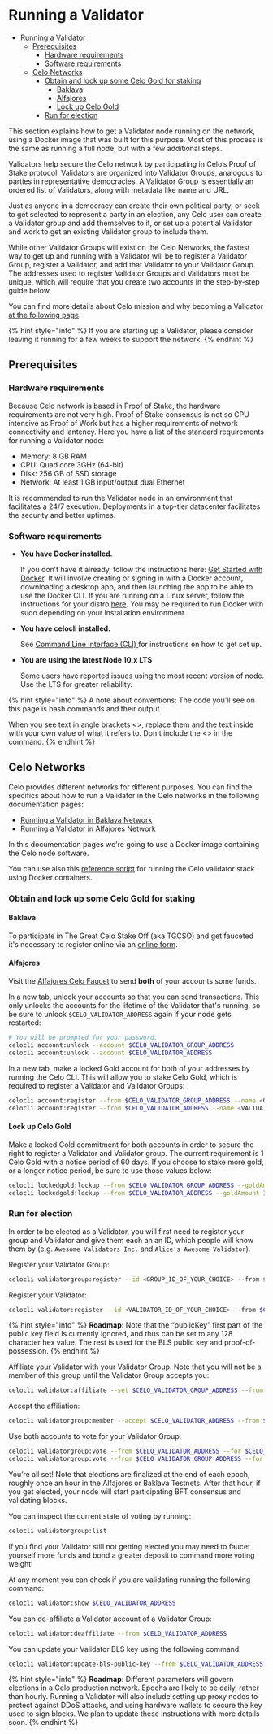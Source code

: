 # Running a Validator

- [Running a Validator](#running-a-validator)
  - [Prerequisites](#prerequisites)
    - [Hardware requirements](#hardware-requirements)
    - [Software requirements](#software-requirements)
  - [Celo Networks](#celo-networks)
    - [Obtain and lock up some Celo Gold for staking](#obtain-and-lock-up-some-celo-gold-for-staking)
      - [Baklava](#baklava)
      - [Alfajores](#alfajores)
      - [Lock up Celo Gold](#lock-up-celo-gold)
    - [Run for election](#run-for-election)

This section explains how to get a Validator node running on the network, using a Docker image that was built for this purpose. Most of this process is the same as running a full node, but with a few additional steps.

Validators help secure the Celo network by participating in Celo’s Proof of Stake protocol. Validators are organized into Validator Groups, analogous to parties in representative democracies. A Validator Group is essentially an ordered list of Validators, along with metadata like name and URL.

Just as anyone in a democracy can create their own political party, or seek to get selected to represent a party in an election, any Celo user can create a Validator group and add themselves to it, or set up a potential Validator and work to get an existing Validator group to include them.

While other Validator Groups will exist on the Celo Networks, the fastest way to get up and running with a Validator will be to register a Validator Group, register a Validator, and add that Validator to your Validator Group. The addresses used to register Validator Groups and Validators must be unique, which will require that you create two accounts in the step-by-step guide below.

You can find more details about Celo mission and why becoming a Validator [at the following page](https://medium.com/celohq/calling-all-chefs-become-a-celo-validator-c75d1c2909aa).

{% hint style="info" %}
If you are starting up a Validator, please consider leaving it running for a few weeks to support the network.
{% endhint %}

## Prerequisites

### Hardware requirements

Because Celo network is based in Proof of Stake, the hardware requirements are not very high. Proof of Stake consensus is not so CPU intensive as Proof of Work but has a higher requirements of network connectivity and lantency. Here you have a list of the standard requirements for running a Validator node:

- Memory: 8 GB RAM
- CPU: Quad core 3GHz (64-bit)
- Disk: 256 GB of SSD storage
- Network: At least 1 GB input/output dual Ethernet

It is recommended to run the Validator node in an environment that facilitates a 24/7 execution. Deployments in a top-tier datacenter facilitates the security and better uptimes.

### Software requirements

- **You have Docker installed.**

  If you don’t have it already, follow the instructions here: [Get Started with Docker](https://www.docker.com/get-started). It will involve creating or signing in with a Docker account, downloading a desktop app, and then launching the app to be able to use the Docker CLI. If you are running on a Linux server, follow the instructions for your distro [here](https://docs.docker.com/install/#server). You may be required to run Docker with sudo depending on your installation environment.

- **You have celocli installed.**

  See [Command Line Interface \(CLI\) ](../command-line-interface/introduction.md)for instructions on how to get set up.

- **You are using the latest Node 10.x LTS**

  Some users have reported issues using the most recent version of node. Use the LTS for greater reliability.

{% hint style="info" %}
A note about conventions:
The code you'll see on this page is bash commands and their output.

When you see text in angle brackets &lt;&gt;, replace them and the text inside with your own value of what it refers to. Don't include the &lt;&gt; in the command.
{% endhint %}

## Celo Networks

Celo provides different networks for different purposes. You can find the specifics about how to run a Validator in the Celo networks in the following documentation pages:

- [Running a Validator in Baklava Network](running-a-validator-baklava.md)
- [Running a Validator in Alfajores Network](running-a-validator-alfajores.md)

In this documentation pages we're going to use a Docker image containing the Celo node software.

You can use also this [reference script](../../../scripts/run-docker-validator-network.sh) for running the Celo validator stack using Docker containers.

### Obtain and lock up some Celo Gold for staking

#### Baklava

To participate in The Great Celo Stake Off (aka TGCSO) and get fauceted it's necessary to register online via an [online form](https://docs.google.com/forms/d/e/1FAIpQLSfbn5hTJ4UIWpN92-o2qMTUB0UnrFsL0fm97XqGe4VhhN_r5A/viewform).

#### Alfajores

Visit the [Alfajores Celo Faucet](https://celo.org/build/faucet) to send **both** of your accounts some funds.

In a new tab, unlock your accounts so that you can send transactions. This only unlocks the accounts for the lifetime of the Validator that's running, so be sure to unlock `$CELO_VALIDATOR_ADDRESS` again if your node gets restarted:

```bash
# You will be prompted for your password.
celocli account:unlock --account $CELO_VALIDATOR_GROUP_ADDRESS
celocli account:unlock --account $CELO_VALIDATOR_ADDRESS
```

In a new tab, make a locked Gold account for both of your addresses by running the Celo CLI. This will allow you to stake Celo Gold, which is required to register a Validator and Validator Groups:

```bash
celocli account:register --from $CELO_VALIDATOR_GROUP_ADDRESS --name <GROUP_NAME_OF_YOUR_CHOICE>
celocli account:register --from $CELO_VALIDATOR_ADDRESS --name <VALIDATOR_NAME_OF_YOUR_CHOICE>
```

#### Lock up Celo Gold

Make a locked Gold commitment for both accounts in order to secure the right to register a Validator and Validator group. The current requirement is 1 Celo Gold with a notice period of 60 days. If you choose to stake more gold, or a longer notice period, be sure to use those values below:

```bash
celocli lockedgold:lockup --from $CELO_VALIDATOR_GROUP_ADDRESS --goldAmount 1000000000000000000 --noticePeriod 5184000
celocli lockedgold:lockup --from $CELO_VALIDATOR_ADDRESS --goldAmount 1000000000000000000 --noticePeriod 5184000
```

### Run for election

In order to be elected as a Validator, you will first need to register your group and Validator and give them each an an ID, which people will know them by (e.g. `Awesome Validators Inc.` and `Alice's Awesome Validator`).

Register your Validator Group:

```bash
celocli validatorgroup:register --id <GROUP_ID_OF_YOUR_CHOICE> --from $CELO_VALIDATOR_GROUP_ADDRESS --noticePeriod 5184000
```

Register your Validator:

```bash
celocli validator:register --id <VALIDATOR_ID_OF_YOUR_CHOICE> --from $CELO_VALIDATOR_ADDRESS --noticePeriod 5184000 --publicKey 0x`openssl rand -hex 64`$CELO_VALIDATOR_POP
```

{% hint style="info" %}
**Roadmap**: Note that the “publicKey” first part of the public key field is currently ignored, and thus can be set to any 128 character hex value. The rest is used for the BLS public key and proof-of-possession.
{% endhint %}

Affiliate your Validator with your Validator Group. Note that you will not be a member of this group until the Validator Group accepts you:

```bash
celocli validator:affiliate --set $CELO_VALIDATOR_GROUP_ADDRESS --from $CELO_VALIDATOR_ADDRESS
```

Accept the affiliation:

```bash
celocli validatorgroup:member --accept $CELO_VALIDATOR_ADDRESS --from $CELO_VALIDATOR_GROUP_ADDRESS
```

Use both accounts to vote for your Validator Group:

```bash
celocli validatorgroup:vote --from $CELO_VALIDATOR_ADDRESS --for $CELO_VALIDATOR_GROUP_ADDRESS
celocli validatorgroup:vote --from $CELO_VALIDATOR_GROUP_ADDRESS --for $CELO_VALIDATOR_GROUP_ADDRESS
```

You’re all set! Note that elections are finalized at the end of each epoch, roughly once an hour in the Alfajores or Baklava Testnets. After that hour, if you get elected, your node will start participating BFT consensus and validating blocks.

You can inspect the current state of voting by running:

```bash
celocli validatorgroup:list
```

If you find your Validator still not getting elected you may need to faucet yourself more funds and bond a greater deposit to command more voting weight!

At any moment you can check if you are validating running the following command:

```bash
celocli validator:show $CELO_VALIDATOR_ADDRESS
```

You can de-affiliate a Validator account of a Validator Group:

```bash
celocli validator:deaffiliate --from $CELO_VALIDATOR_ADDRESS
```

You can update your Validator BLS key using the following command:

```bash
celocli validator:update-bls-public-key --from $CELO_VALIDATOR_ADDRESS --blsKey $CELO_VALIDATOR_BLS_PUBLIC_KEY --blsPop $CELO_VALIDATOR_PROOF_OF_POSSESSION
```

{% hint style="info" %}
**Roadmap**: Different parameters will govern elections in a Celo production network. Epochs are likely to be daily, rather than hourly. Running a Validator will also include setting up proxy nodes to protect against DDoS attacks, and using hardware wallets to secure the key used to sign blocks. We plan to update these instructions with more details soon.
{% endhint %}
